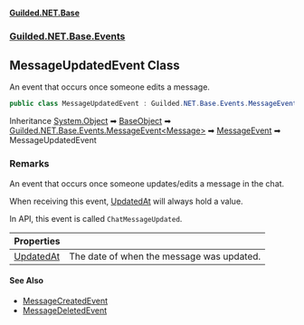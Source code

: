 
#### [Guilded.NET.Base](Guilded_NET_Base 'Guilded_NET_Base')
### [Guilded.NET.Base.Events](Guilded_NET_Base#Guilded_NET_Base_Events 'Guilded.NET.Base.Events')
## MessageUpdatedEvent Class
An event that occurs once someone edits a message.  
```csharp
public class MessageUpdatedEvent : Guilded.NET.Base.Events.MessageEvent
```

Inheritance [System.Object](https://docs.microsoft.com/en-us/dotnet/api/System.Object 'System.Object') &#x27A1; [BaseObject](BaseObject 'Guilded.NET.Base.BaseObject') &#x27A1; [Guilded.NET.Base.Events.MessageEvent&lt;](MessageEvent_T_ 'Guilded.NET.Base.Events.MessageEvent&lt;T&gt;')[Message](Message 'Guilded.NET.Base.Content.Message')[&gt;](MessageEvent_T_ 'Guilded.NET.Base.Events.MessageEvent&lt;T&gt;') &#x27A1; [MessageEvent](MessageEvent 'Guilded.NET.Base.Events.MessageEvent') &#x27A1; MessageUpdatedEvent  
### Remarks
An event that occurs once someone updates/edits a message in the chat.



When receiving this event, [UpdatedAt](Message_UpdatedAt 'Guilded.NET.Base.Content.Message.UpdatedAt') will always hold a value.



In API, this event is called `ChatMessageUpdated`.

| Properties | |
| :--- | :--- |
| [UpdatedAt](MessageUpdatedEvent_UpdatedAt 'Guilded.NET.Base.Events.MessageUpdatedEvent.UpdatedAt') | The date of when the message was updated.<br/> |

#### See Also
- [MessageCreatedEvent](MessageCreatedEvent 'Guilded.NET.Base.Events.MessageCreatedEvent')
- [MessageDeletedEvent](MessageDeletedEvent 'Guilded.NET.Base.Events.MessageDeletedEvent')

